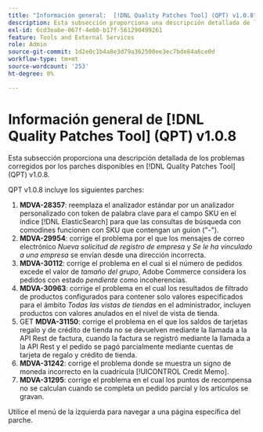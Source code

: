 ```yaml
---
title: "Información general:  [!DNL Quality Patches Tool] (QPT) v1.0.8"
description: Esta subsección proporciona una descripción detallada de los problemas corregidos por los parches disponibles en  [!DNL Quality Patches Tool] (QPT) v1.0.8.
exl-id: 6cd3eabe-067f-4e80-b17f-561290499261
feature: Tools and External Services
role: Admin
source-git-commit: 1d2e0c1b4a8e3d79a362500ee3ec7bde84a6ce0d
workflow-type: tm+mt
source-wordcount: '253'
ht-degree: 0%

---
```


# Información general de [!DNL Quality Patches Tool] (QPT) v1.0.8

Esta subsección proporciona una descripción detallada de los problemas corregidos por los parches disponibles en [!DNL Quality Patches Tool] (QPT) v1.0.8.

QPT v1.0.8 incluye los siguientes parches:

1. **MDVA-28357**: reemplaza el analizador estándar por un analizador personalizado con token de palabra clave para el campo SKU en el índice [!DNL ElasticSearch] para que las consultas de búsqueda con comodines funcionen con SKU que contengan un guion (&quot;-&quot;).
1. **MDVA-29954**: corrige el problema por el que los mensajes de correo electrónico *Nueva solicitud de registro de empresa* y *Se le ha vinculado a una empresa* se envían desde una dirección incorrecta.
1. **MDVA-30112**: corrige el problema en el cual si el número de pedidos excede el valor de *tamaño del grupo*, Adobe Commerce considera los pedidos con estado *pendiente* como incoherencias.
1. **MDVA-30963**: corrige el problema en el cual los resultados de filtrado de productos configurados para contener solo valores especificados para el ámbito *Todas las vistas de tiendas* en el administrador, incluyen productos con valores anulados en el nivel de vista de tienda.
1. GET **MDVA-31150**: corrige el problema en el que los saldos de tarjetas regalo y de crédito de tienda no se devuelven mediante la llamada a la API Rest de factura, cuando la factura se registró mediante la llamada a la API Rest y el pedido se pagó parcialmente mediante cuentas de tarjeta de regalo y crédito de tienda.
1. **MDVA-31242**: corrige el problema donde se muestra un signo de moneda incorrecto en la cuadrícula [!UICONTROL Credit Memo].
1. **MDVA-31295**: corrige el problema en el cual los puntos de recompensa no se calculan cuando se completa un pedido parcial y los artículos se gravan.

Utilice el menú de la izquierda para navegar a una página específica del parche.
